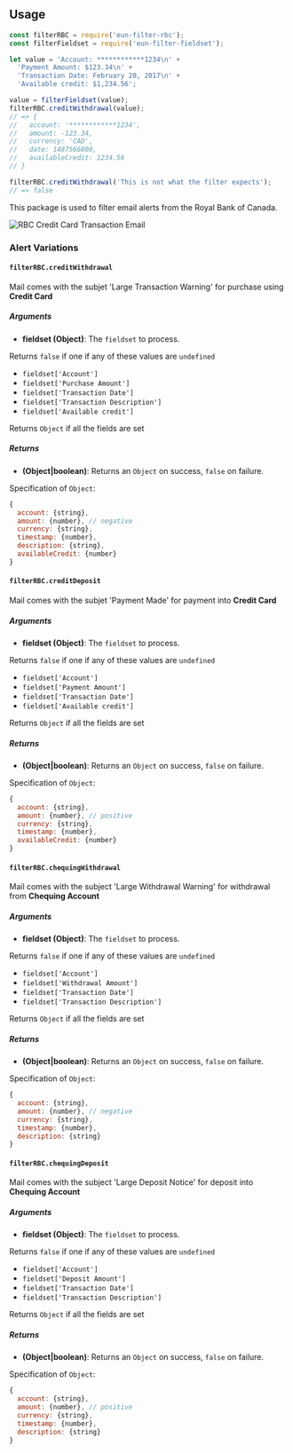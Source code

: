 
## Usage

```js
const filterRBC = require('eun-filter-rbc');
const filterFieldset = require('eun-filter-fieldset');

let value = 'Account: ************1234\n' +
  'Payment Amount: $123.34\n' +
  'Transaction Date: February 20, 2017\n' +
  'Available credit: $1,234.56';

value = filterFieldset(value);
filterRBC.creditWithdrawal(value);
// => {
//   account: '************1234',
//   amount: -123.34,
//   currency: 'CAD',
//   date: 1487566800,
//   availableCredit: 1234.56
// }

filterRBC.creditWithdrawal('This is not what the filter expects');
// => false
```


This package is used to filter email alerts from the Royal Bank of Canada.

![RBC Credit Card Transaction Email][rbc-alert-creditcard-transaction]

### Alert Variations

#### `filterRBC.creditWithdrawal`

Mail comes with the subjet 'Large Transaction Warning' for purchase using **Credit Card**

##### Arguments

* **fieldset (Object)**: The `fieldset` to process.

Returns `false` if one if any of these values are `undefined`
* `fieldset['Account']`
* `fieldset['Purchase Amount']`
* `fieldset['Transaction Date']`
* `fieldset['Transaction Description']`
* `fieldset['Available credit']`

Returns `Object` if all the fields are set

##### Returns

* **(Object|boolean)**: Returns an `Object` on success, `false` on failure.

Specification of `Object`:
```js
{
  account: {string},
  amount: {number}, // negative
  currency: {string},
  timestamp: {number},
  description: {string},
  availableCredit: {number}
}
```

#### `filterRBC.creditDeposit`

Mail comes with the subjet 'Payment Made' for payment into **Credit Card**

##### Arguments

* **fieldset (Object)**: The `fieldset` to process.

Returns `false` if one if any of these values are `undefined`
* `fieldset['Account']`
* `fieldset['Payment Amount']`
* `fieldset['Transaction Date']`
* `fieldset['Available credit']`

Returns `Object` if all the fields are set

##### Returns

* **(Object|boolean)**: Returns an `Object` on success, `false` on failure.

Specification of `Object`:
```js
{
  account: {string},
  amount: {number}, // positive
  currency: {string},
  timestamp: {number},
  availableCredit: {number}
}
```

#### `filterRBC.chequingWithdrawal`

Mail comes with the subject 'Large Withdrawal Warning' for withdrawal from **Chequing Account**

##### Arguments

* **fieldset (Object)**: The `fieldset` to process.

Returns `false` if one if any of these values are `undefined`
* `fieldset['Account']`
* `fieldset['Withdrawal Amount']`
* `fieldset['Transaction Date']`
* `fieldset['Transaction Description']`

Returns `Object` if all the fields are set

##### Returns

* **(Object|boolean)**: Returns an `Object` on success, `false` on failure.

Specification of `Object`:
```js
{
  account: {string},
  amount: {number}, // negative
  currency: {string},
  timestamp: {number},
  description: {string}
}
```

#### `filterRBC.chequingDeposit`

Mail comes with the subject 'Large Deposit Notice' for deposit into **Chequing Account**

##### Arguments

* **fieldset (Object)**: The `fieldset` to process.

Returns `false` if one if any of these values are `undefined`
* `fieldset['Account']`
* `fieldset['Deposit Amount']`
* `fieldset['Transaction Date']`
* `fieldset['Transaction Description']`

Returns `Object` if all the fields are set

##### Returns

* **(Object|boolean)**: Returns an `Object` on success, `false` on failure.

Specification of `Object`:
```js
{
  account: {string},
  amount: {number}, // positive
  currency: {string},
  timestamp: {number},
  description: {string}
}
```

[rbc-alert-creditcard-transaction]: https://cloud.githubusercontent.com/assets/12089120/23151493/07caf37c-f7c9-11e6-8db7-5006ddcf4470.png
